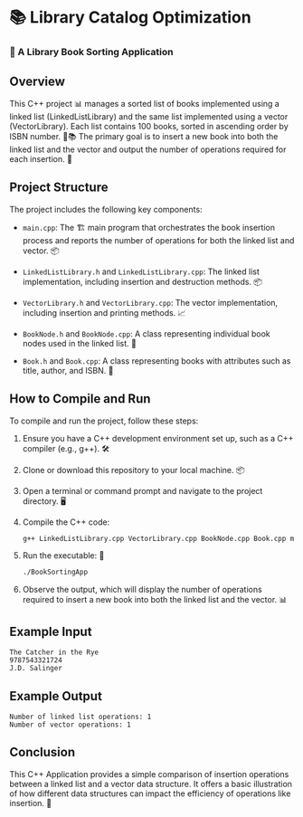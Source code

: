 # 📚 Library Catalog Optimization

### 📖 A Library Book Sorting Application

## Overview

This C++ project 📊 manages a sorted list of books implemented using a linked list (LinkedListLibrary) and the same list implemented using a vector (VectorLibrary). Each list contains 100 books, sorted in ascending order by ISBN number. 📖📚 The primary goal is to insert a new book into both the linked list and the vector and output the number of operations required for each insertion. 🚀

## Project Structure

The project includes the following key components:

- `main.cpp`: The 🏗️ main program that orchestrates the book insertion process and reports the number of operations for both the linked list and vector. 📦

- `LinkedListLibrary.h` and `LinkedListLibrary.cpp`: The linked list implementation, including insertion and destruction methods. 📦

- `VectorLibrary.h` and `VectorLibrary.cpp`: The vector implementation, including insertion and printing methods. 📈

- `BookNode.h` and `BookNode.cpp`: A class representing individual book nodes used in the linked list. 📖

- `Book.h` and `Book.cpp`: A class representing books with attributes such as title, author, and ISBN. 📕

## How to Compile and Run

To compile and run the project, follow these steps:

1. Ensure you have a C++ development environment set up, such as a C++ compiler (e.g., g++). 🛠️

2. Clone or download this repository to your local machine. 📦

3. Open a terminal or command prompt and navigate to the project directory. 🖥️

4. Compile the C++ code:

   ```bash
   g++ LinkedListLibrary.cpp VectorLibrary.cpp BookNode.cpp Book.cpp main.cpp -o BookSortingApp
   ```

5. Run the executable: 🚀

   ```bash
   ./BookSortingApp
   ```

6. Observe the output, which will display the number of operations required to insert a new book into both the linked list and the vector. 📊

## Example Input

```
The Catcher in the Rye
9787543321724
J.D. Salinger
```

## Example Output

```
Number of linked list operations: 1
Number of vector operations: 1
```

## Conclusion

This C++ Application provides a simple comparison of insertion operations between a linked list and a vector data structure. It offers a basic illustration of how different data structures can impact the efficiency of operations like insertion. 🧐
